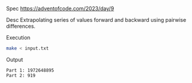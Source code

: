 Spec https://adventofcode.com/2023/day/9

Desc Extrapolating series of values forward and backward using pairwise differences.

Execution

```bash
make < input.txt
```

Output

```
Part 1: 1972648895
Part 2: 919
```

